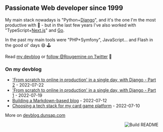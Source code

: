 ## Passionate Web developer since 1999

My main stack nowadays is "Python+[Django](https://www.djangoproject.com/)", and it's the one I'm the most productive with :slightly_smiling_face: - 
but in the last few years I've also worked with "TypeScript+[Next.js](https://nextjs.org/)" and [Go](https://go.dev/).

In the past my main tools were "PHP+Symfony", JavaScript... and Flash in the good ol' days :smile: :joystick:  

Read [my devblog](https://devblog.dunsap.com/) or [follow @Rougemine on Twitter](https://twitter.com/Rougemine) :slightly_smiling_face:


### On my devblog
<!-- devblog starts -->
* ['From scratch to online in production' in a single day, with Django - Part 2](https://devblog.dunsap.com/2022/07-22---from-scratch-to-online-in-production-in-a-single-day-with-django-part-2/) - 2022-07-22
* ['From scratch to online in production' in a single day, with Django - Part 1](https://devblog.dunsap.com/2022/07-19---from-scratch-to-online-in-production-in-a-single-day-with-django-part-1/) - 2022-07-19
* [Building a Markdown-based blog](https://devblog.dunsap.com/2022/07-12---building-a-markdown-based-blog/) - 2022-07-12
* [Choosing a tech stack for my card game platform](https://devblog.dunsap.com/2022/07-10---choosing-a-tech-stack-for-my-card-game-platform/) - 2022-07-10
<!-- devblog ends -->
More on [devblog.dunsap.com](https://devblog.dunsap.com/)

<a href="https://github.com/olivierphi/olivierphi/actions"><img src="https://github.com/olivierphi/olivierphi/workflows/Build%20README/badge.svg" align="right" alt="Build README"></a>
